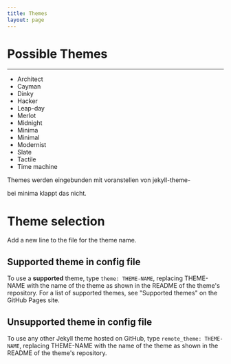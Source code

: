 ```yaml
---
title: Themes
layout: page
---
```

# Possible Themes
-----------------
* Architect
* Cayman
* Dinky
* Hacker
* Leap-day
* Merlot
* Midnight
* Minima
* Minimal
* Modernist
* Slate
* Tactile
* Time machine

Themes werden eingebunden mit voranstellen von
jekyll-theme-

bei minima klappt das nicht.

# Theme selection
Add a new line to the file for the theme name.

## Supported theme in config file
To use a **supported** theme, type `theme: THEME-NAME`, replacing THEME-NAME with the name of the theme as shown in the README of the theme's repository. For a list of supported themes, see "Supported themes" on the GitHub Pages site.
## Unsupported theme in config file

To use any other Jekyll theme hosted on GitHub, type `remote_theme: THEME-NAME`, replacing THEME-NAME with the name of the theme as shown in the README of the theme's repository.